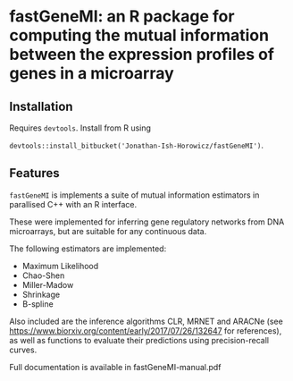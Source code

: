# fastGeneMI: an R package for computing the mutual information between the expression profiles of genes in a microarray #

## Installation

Requires `devtools`. Install from R using

```devtools::install_bitbucket('Jonathan-Ish-Horowicz/fastGeneMI')```.

## Features

`fastGeneMI` is implements a suite of mutual information estimators in parallised C++ with an R interface.

These were implemented for inferring gene regulatory networks from DNA microarrays, but are suitable for any continuous data.

The following estimators are implemented:

* Maximum Likelihood
* Chao-Shen
* Miller-Madow
* Shrinkage
* B-spline

Also included are the inference algorithms CLR, MRNET and ARACNe (see https://www.biorxiv.org/content/early/2017/07/26/132647 for references), as well as functions to evaluate their predictions using precision-recall curves.

Full documentation is available in fastGeneMI-manual.pdf